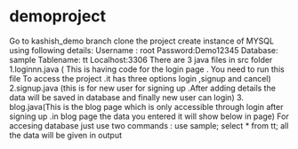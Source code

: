 # demoproject
Go to kashish_demo branch
clone the project
create instance of MYSQL using following details:
Username : root
Password:Demo12345
Database: sample
Tablename: tt
Localhost:3306
There are 3 java files in src folder
1.loginnn.java ( This is having code for the login page . You need to run this file To access the project .it has three options login ,signup and cancel)
2.signup.java (this is for new user for signing up .After adding details the data will be saved in database and finally new user can login)
3. blog.java(This is the blog page which is only accessible through login after signing up .in blog page the data you entered it will show below in page)
For accesing database just use two commands : 
use sample;
select * from tt;
all the data will be given in output
